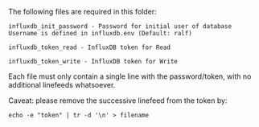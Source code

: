 The following files are required in this folder:

    influxdb_init_password - Password for initial user of database Username is defined in influxdb.env (Default: ralf)

    influxdb_token_read - InfluxDB token for Read

    influxdb_token_write - InfluxDB token for Write

Each file must only contain a single line with the password/token, 
with no additional linefeeds whatsoever.

Caveat: please remove the successive linefeed from the token by:

    echo -e "token" | tr -d '\n' > filename
